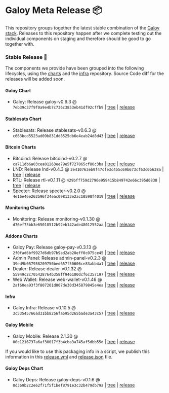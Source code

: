 # Galoy Meta Release 📦

This repository groups together the latest stable combination of the [Galoy stack](https://github.com/GaloyMoney/awesome-galoy#tech-components). 
Releases to this repository happen after we complete testing out the individual components on staging and therefore should be good to go together with.

### Stable Release 🎉

The components we provide have been grouped into the following lifecycles, using the [charts](https://github.com/GaloyMoney/charts) and the [infra](https://github.com/GaloyMoney/galoy-infra) repository. 
Source Code diff for the releases will be added soon.

#### Galoy Chart
- Galoy: Release galoy-v0.9.3 @ `7eb39c37f9f0a9e4b7c736c3853eb41df92cffb9` | [tree](https://github.com/GaloyMoney/charts/tree/7eb39c37f9f0a9e4b7c736c3853eb41df92cffb9/charts/galoy) | [release](https://github.com/GaloyMoney/charts/releases/tag/galoy-v0.9.3)

#### Stablesats Chart
- Stablesats: Release stablesats-v0.6.3 @ `c663bcd5523ad09b831dd8525db6e4eab24d8d43` | [tree](https://github.com/GaloyMoney/charts/tree/c663bcd5523ad09b831dd8525db6e4eab24d8d43/charts/stablesats) | [release](https://github.com/GaloyMoney/charts/releases/tag/stablesats-v0.6.3)

#### Bitcoin Charts
- Bitcoind: Release bitcoind-v0.2.7 @ `ca711db6a03cea01263ee79e5f727065cf80c3ba` | [tree](https://github.com/GaloyMoney/charts/tree/ca711db6a03cea01263ee79e5f727065cf80c3ba/charts/bitcoind) | [release](https://github.com/GaloyMoney/charts/releases/tag/bitcoind-v0.2.7)
- LND: Release lnd-v0.4.3 @ `2e410763eb9f47cfe3c4b5c69b673cf63c0b638a` | [tree](https://github.com/GaloyMoney/charts/tree/2e410763eb9f47cfe3c4b5c69b673cf63c0b638a/charts/lnd) | [release](https://github.com/GaloyMoney/charts/releases/tag/lnd-v0.4.3)
- RTL: Release rtl-v0.1.11 @ `429bff759d2796e959415b849742e66c395d0838` | [tree](https://github.com/GaloyMoney/charts/tree/429bff759d2796e959415b849742e66c395d0838/charts/rtl) | [release](https://github.com/GaloyMoney/charts/releases/tag/rtl-v0.1.11)
- Specter: Release specter-v0.2.0 @ `4e16e46e262b96f34eac098133e2ac10590f4019` | [tree](https://github.com/GaloyMoney/charts/tree/4e16e46e262b96f34eac098133e2ac10590f4019/charts/specter) | [release](https://github.com/GaloyMoney/charts/releases/tag/specter-v0.2.0)

#### Monitoring Charts
- Monitoring: Release monitoring-v0.1.30 @ `d76ef73bb3e65018512b92eb142ade48012552aa` | [tree](https://github.com/GaloyMoney/charts/tree/d76ef73bb3e65018512b92eb142ade48012552aa/charts/monitoring) | [release](https://github.com/GaloyMoney/charts/releases/tag/monitoring-v0.1.30)

#### Addons Charts
- Galoy Pay: Release galoy-pay-v0.3.13 @ `2f0fad6bf9927d6db97b9ad2ab20eff0c075ce45` | [tree](https://github.com/GaloyMoney/charts/tree/2f0fad6bf9927d6db97b9ad2ab20eff0c075ce45/charts/galoy-pay) | [release](https://github.com/GaloyMoney/charts/releases/tag/galoy-pay-v0.3.13)
- Admin Panel: Release admin-panel-v0.2.3 @ `39ed9b057958209750bed657f50606ce83abb4a1` | [tree](https://github.com/GaloyMoney/charts/tree/39ed9b057958209750bed657f50606ce83abb4a1/charts/admin-panel) | [release](https://github.com/GaloyMoney/charts/releases/tag/admin-panel-v0.2.3)
- Dealer: Release dealer-v0.1.32 @ `55949c2c705428764b358ff946100dcf6c357197` | [tree](https://github.com/GaloyMoney/charts/tree/55949c2c705428764b358ff946100dcf6c357197/charts/dealer) | [release](https://github.com/GaloyMoney/charts/releases/tag/dealer-v0.1.32)
- Web Wallet: Release web-wallet-v0.1.46 @ `2af60ea93f3f807201d007de30d345879845e4ea` | [tree](https://github.com/GaloyMoney/charts/tree/2af60ea93f3f807201d007de30d345879845e4ea/charts/web-wallet) | [release](https://github.com/GaloyMoney/charts/releases/tag/web-wallet-v0.1.46)

#### Infra

- Galoy Infra: Release v0.10.5 @ `3c53545766ad31bb8256fa595d265bade3a43c57` | [tree](https://github.com/GaloyMoney/galoy-infra/tree/3c53545766ad31bb8256fa595d265bade3a43c57) | [release](https://github.com/GaloyMoney/galoy-infra/releases/tag/v0.10.5)

#### Galoy Mobile

- Galoy Mobile: Release 2.1.30 @ `00c1216737a6af30017f3b4cba3a745af5dbb55d` | [tree](https://github.com/GaloyMoney/galoy-mobile/tree/00c1216737a6af30017f3b4cba3a745af5dbb55d) | [release](https://github.com/GaloyMoney/galoy-mobile/releases/tag/2.1.30)

If you would like to use this packaging info in a script, we publish this information in this [release.yml](./release.yml) and [release.json](./release.json) file.

#### Galoy Deps Chart
- Galoy Deps: Release galoy-deps-v0.1.6 @ `0d369b2c2e62f71f5f1bef8791e3c32b479db79a` | [tree](https://github.com/GaloyMoney/charts/tree/0d369b2c2e62f71f5f1bef8791e3c32b479db79a/charts/galoy-deps) | [release](https://github.com/GaloyMoney/charts/releases/tag/galoy-deps-v0.1.6)
